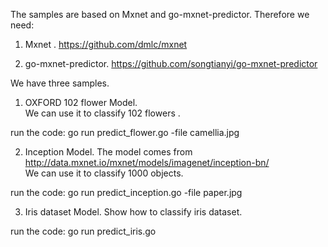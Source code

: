 

The samples are based on Mxnet and go-mxnet-predictor.  Therefore we need:

1. Mxnet .  https://github.com/dmlc/mxnet

2. go-mxnet-predictor. https://github.com/songtianyi/go-mxnet-predictor


We have three samples.

1. OXFORD 102 flower Model.  
We can use it to classify 102 flowers .

run the code:
go run predict_flower.go -file  camellia.jpg

2. Inception Model.
The model comes from http://data.mxnet.io/mxnet/models/imagenet/inception-bn/<br>
We can use it to classify 1000 objects.

run the code:
go run predict_inception.go -file paper.jpg

3. Iris dataset Model.
Show how to classify iris dataset.

run the code:
go run predict_iris.go
